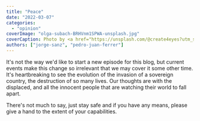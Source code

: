 ```yaml
---
title: "Peace"
date: "2022-03-07"
categories:
  - "opinion"
coverImage: "olga-subach-BRHVnm1SPWA-unsplash.jpg"
coverCaption: Photo by <a href="https://unsplash.com/@create4eyes?utm_source=unsplash&utm_medium=referral&utm_content=creditCopyText">Olga Subach</a> on <a href="https://unsplash.com/s/photos/ukraine?utm_source=unsplash&utm_medium=referral&utm_content=creditCopyText">Unsplash</a>
authors: ["jorge-sanz", "pedro-juan-ferrer"]
---
```


It's not the way we'd like to start a new episode for this blog, but current events make this change so irrelevant that we may cover it some other time. It's heartbreaking to see the evolution of the invasion of a sovereign country, the destruction of so many lives. Our thoughts are with the displaced, and all the innocent people that are watching their world to fall apart.

There's not much to say, just stay safe and if you have any means, please give a hand to the extent of your capabilities.
